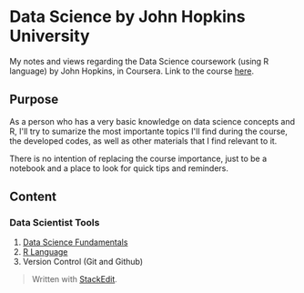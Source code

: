 # Data Science by John Hopkins University

My notes and views regarding the Data Science coursework (using R language) by John Hopkins, in Coursera.
Link to the course [here](https://www.coursera.org/specializations/jhu-data-science).

## Purpose

As a person who has a very basic knowledge on data science concepts and R, I'll try to sumarize the most importante topics I'll find during the course,  the developed codes, as well as other materials that I find relevant to it.

There is no intention of replacing the course importance, just to be a notebook and a place to look for quick tips and reminders. 

## Content

### Data Scientist Tools
1. [Data Science Fundamentals](https://github.com/cauabernardino/Data-Science-By-John-Hopkins/blob/master/01%20-%20Data%20Scientist%20Tools/Lesson%2001.md)
2. [R Language](https://github.com/cauabernardino/Data-Science-By-John-Hopkins/blob/master/01%20-%20Data%20Scientist%20Tools/Lesson%2002.md)
3. Version Control (Git and Github)






> Written with [StackEdit](https://stackedit.io/).
<!--stackedit_data:
eyJoaXN0b3J5IjpbLTY1NDAyMTY3NCwtODI2ODYwMTg1LDEzMz
AzNjY0NTQsLTk2NTUyMDgxMSwtMTgwNTE0Mjc5NCw3ODg2OTE2
ODZdfQ==
-->